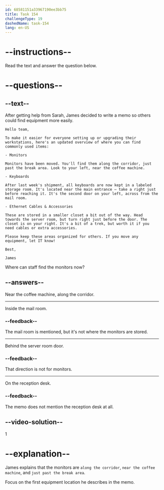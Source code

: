 ```yaml
---
id: 68581151a33967190ee3bb75
title: Task 154
challengeType: 19
dashedName: task-154
lang: en-US
---
```


<!-- READING -->

# --instructions--

Read the text and answer the question below.

# --questions--

## --text--

After getting help from Sarah, James decided to write a memo so others could find equipment more easily.

`Hello team,`

`To make it easier for everyone setting up or upgrading their workstations, here's an updated overview of where you can find commonly used items:`

`- Monitors`

`Monitors have been moved. You'll find them along the corridor, just past the break area. Look to your left, near the coffee machine.`

`- Keyboards`

`After last week's shipment, all keyboards are now kept in a labeled storage room. It's located near the main entrance — take a right just before reaching it. It's the second door on your left, across from the mail room.`

`- Ethernet Cables & Accessories`

`These are stored in a smaller closet a bit out of the way. Head towards the server room, but turn right just before the door. The closet is on your right. It's a bit of a trek, but worth it if you need cables or extra accessories.`

`Please keep these areas organized for others. If you move any equipment, let IT know!`

`Best,`

`James`

Where can staff find the monitors now?

## --answers--

Near the coffee machine, along the corridor.

---

Inside the mail room.

### --feedback--

The mail room is mentioned, but it's not where the monitors are stored.

---

Behind the server room door.

### --feedback--

That direction is not for monitors.

---

On the reception desk.

### --feedback--

The memo does not mention the reception desk at all.

## --video-solution--

1

# --explanation--

James explains that the monitors are `along the corridor`, `near the coffee machine`, and `just past the break area`.

Focus on the first equipment location he describes in the memo.

